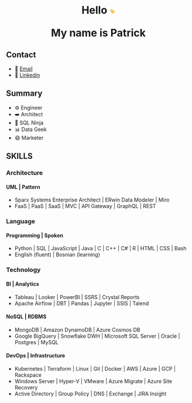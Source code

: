 <h1 align="center">
Hello <img src="images/waving-hand.gif" width="3%">

My name is Patrick
</h1>

## Contact
* :email: [Email](mailto:pbierkortte+u1dw9xe28@protonmail.com)
* :link: [Linkedin](https://www.linkedin.com/in/pbierkortte)

## Summary
* :gear: Engineer
* :arrow_right: Architect
* :martial_arts_uniform: SQL Ninja
* :bar_chart: Data Geek
* :smile: Marketer

## SKILLS
### Architecture
#### UML | Pattern
* Sparx Systems Enterprise Architect | ERwin Data Modeler | Miro
* FaaS | PaaS | SaaS | MVC | API Gateway | GraphQL | REST
### Language
#### Programming | Spoken
* Python | SQL | JavaScript | Java | C | C++ | C# | R | HTML | CSS | Bash
* English (fluent) | Bosnian (learning)
### Technology
#### BI | Analytics
* Tableau | Looker | PowerBI | SSRS | Crystal Reports
* Apache Airflow | DBT | Pandas | Jupyter | SSIS | Talend
#### NoSQL | RDBMS
* MongoDB | Amazon DynamoDB | Azure Cosmos DB
* Google BigQuery | Snowflake DWH | Microsoft SQL Server | Oracle | Postgres | MySQL
#### DevOps | Infrastructure
* Kubernetes | Terraform | Linux | Git | Docker | AWS | Azure | GCP | Rackspace
* Windows Server | Hyper-V | VMware | Azure Migrate | Azure Site Recovery
* Active Directory | Group Policy | DNS | Exchange | JIRA Insight

<img src="https://us-central1-trackgit-analytics.cloudfunctions.net/token/ping/kvznbkuddqzzm08c88ak" width="1" height="1"/>
